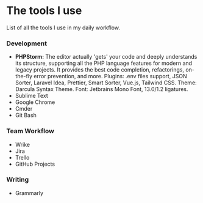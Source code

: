 # The tools I use

List of all the tools I use in my daily workflow.

### Development

- **PHPStorm:**
  The editor actually 'gets' your code and deeply understands its structure, supporting all the PHP language features
  for modern and legacy projects. It provides the best code completion, refactorings, on-the-fly error prevention, and
  more. Plugins: .env files support, JSON Sorter, Laravel Idea, Prettier, Smart Sorter, Vue.js, Tailwind CSS. Theme:
  Darcula Syntax Theme. Font: Jetbrains Mono Font, 13.0/1.2 ligatures.
- Sublime Text
- Google Chrome
- Cmder
- Git Bash

### Team Workflow

- Wrike
- Jira
- Trello
- GitHub Projects

### Writing

- Grammarly
